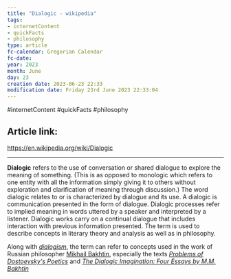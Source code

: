 ```yaml
---
title: "Dialogic - wikipedia"
tags:
- internetContent
- quickFacts
- philosophy
type: article
fc-calendar: Gregorian Calendar
fc-date: 
year: 2023
month: June
day: 23
creation date: 2023-06-23 22:33
modification date: Friday 23rd June 2023 22:33:04
---
```


#internetContent  #quickFacts #philosophy 
## Article link:
https://en.wikipedia.org/wiki/Dialogic
_____
**Dialogic** refers to the use of conversation or shared dialogue to explore the meaning of something. (This is as opposed to monologic which refers to one entity with all the information simply giving it to others without exploration and clarification of meaning through discussion.) The word dialogic relates to or is characterized by dialogue and its use. A dialogic is communication presented in the form of dialogue. Dialogic processes refer to implied meaning in words uttered by a speaker and interpreted by a listener. Dialogic works carry on a continual dialogue that includes interaction with previous information presented. The term is used to describe concepts in literary theory and analysis as well as in philosophy.

Along with _[dialogism](https://en.wikipedia.org/wiki/Dialogue_(Bakhtin) "Dialogue (Bakhtin)")_, the term can refer to concepts used in the work of Russian philosopher [Mikhail Bakhtin](https://en.wikipedia.org/wiki/Mikhail_Bakhtin "Mikhail Bakhtin"), especially the texts _[Problems of Dostoevsky's Poetics](https://en.wikipedia.org/wiki/Problems_of_Dostoevsky%27s_Poetics "Problems of Dostoevsky's Poetics")_ and _[The Dialogic Imagination: Four Essays by M.M. Bakhtin](https://en.wikipedia.org/wiki/The_Dialogic_Imagination:_Four_Essays_by_M.M._Bakhtin "The Dialogic Imagination: Four Essays by M.M. Bakhtin")_

